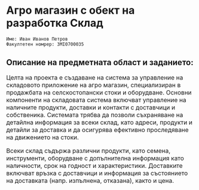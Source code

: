 # Агро магазин с обект на разработка Склад
    
    Име: Иван Иванов Петров
    Факултетен номрер: 3MI0700035


## Описание на предметната област и заданието:

<p style="font-size: 1rem">
Целта на проекта е създаване на система за управление на складовото приложение на агро
магазин, специализиран в продажбата на селскостопански стоки и оборудване. Основни 
компоненти на складовата система включват управление на наличните продукти, доставки и
контакти с доставчици и собственика. Системата трябва да позволи съхраняване на детайлна
информация за всеки склад, като адреси, продукти и детайли за доставка и да осигурява
ефективно проследяване на движението на стоки.
</p>

<p style="font-size: 1rem"> 
Всеки склад съдържа различни продукти, като семена, инструменти, оборудване с
допълнителна информация като наличности, срок на годност и характеристики.
Доставките включват връзка с доставчици и информация за състоянието на доставката 
(напр. изпълнена, отказана), както и цена. 
</p>
